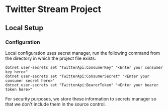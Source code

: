 # Twitter Stream Project

## Local Setup
### Configuration
Local configuration uses secret manager, run the following command from the directory in which the project file exists:
```
dotnet user-secrets set "TwitterApi:ConsumerKey" "<Enter your consumer key here>"
dotnet user-secrets set "TwitterApi:ConsumerSecret" "<Enter your consumer secret here>"
dotnet user-secrets set "TwitterApi:BearerToken" "<Enter your bearer token here>"
```

For security purposes, we store these information to secrets manager so that we don't include them in the source control.
